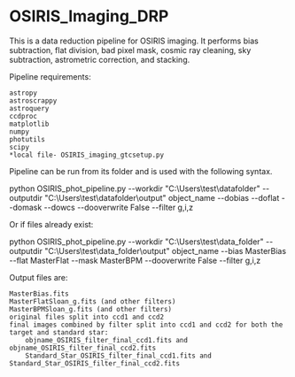 # OSIRIS_Imaging_DRP
This is a data reduction pipeline for OSIRIS imaging. It performs bias subtraction, flat division, bad pixel mask, cosmic ray cleaning, sky subtraction, astrometric correction, and stacking.

Pipeline requirements:

    astropy
    astroscrappy
    astroquery
    ccdproc
    matplotlib
    numpy
    photutils
    scipy
    *local file- OSIRIS_imaging_gtcsetup.py


Pipeline can be run from its folder and is used with the following syntax.

python OSIRIS_phot_pipeline.py --workdir  "C:\Users\test\datafolder" --outputdir "C:\Users\test\datafolder\output" object_name --dobias --doflat --domask --dowcs --dooverwrite False --filter g,i,z

Or if files already exist:

python OSIRIS_phot_pipeline.py --workdir "C:\Users\test\data_folder" --outputdir "C:\Users\test\data_folder\output" object_name --bias MasterBias --flat MasterFlat --mask MasterBPM --dooverwrite False --filter g,i,z


Output files are:

    MasterBias.fits
    MasterFlatSloan_g.fits (and other filters)
    MasterBPMSloan_g.fits (and other filters)
    original files split into ccd1 and ccd2
    final images combined by filter split into ccd1 and ccd2 for both the target and standard star:
        objname_OSIRIS_filter_final_ccd1.fits and objname_OSIRIS_filter_final_ccd2.fits
        Standard_Star_OSIRIS_filter_final_ccd1.fits and Standard_Star_OSIRIS_filter_final_ccd2.fits
